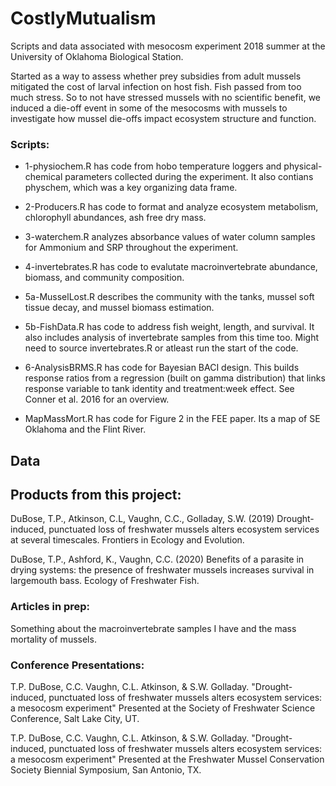 # CostlyMutualism
Scripts and data associated with mesocosm experiment 2018 summer at the University of Oklahoma Biological Station.

Started as a way to assess whether prey subsidies from adult mussels mitigated the cost of larval infection on host fish.
Fish passed from too much stress. So to not have stressed mussels with no scientific benefit, we induced a die-off event in some of the mesocosms with mussels to investigate how mussel die-offs impact ecosystem structure and function. 

### Scripts:
* 1-physiochem.R has code from hobo temperature loggers and physical-chemical parameters collected during the experiment. It also contians physchem, which was a key organizing data frame.

* 2-Producers.R has code to format and analyze ecosystem metabolism, chlorophyll abundances, ash free dry mass. 

* 3-waterchem.R analyzes absorbance values of water column samples for Ammonium and SRP throughout the experiment. 

* 4-invertebrates.R has code to evalutate macroinvertebrate abundance, biomass, and community composition.

* 5a-MusselLost.R describes the community with the tanks, mussel soft tissue decay, and mussel biomass estimation.

* 5b-FishData.R has code to address fish weight, length, and survival. It also includes analysis of invertebrate samples from this time too. Might need to source invertebrates.R or atleast run the start of the code.

* 6-AnalysisBRMS.R has code for Bayesian BACI design. This builds response ratios from a regression (built on gamma distribution) that links response variable to tank identity and treatment:week effect. See Conner et al. 2016 for an overview.

* MapMassMort.R has code for Figure 2 in the FEE paper. Its a map of SE Oklahoma and the Flint River.

## Data


## Products from this project:
DuBose, T.P., Atkinson, C.L, Vaughn, C.C., Golladay, S.W. (2019) Drought-induced, punctuated loss of freshwater mussels alters ecosystem services at several timescales. Frontiers in Ecology and Evolution.

DuBose, T.P., Ashford, K., Vaughn, C.C. (2020) Benefits of a parasite in drying systems: the presence of freshwater mussels increases survival in largemouth bass. Ecology of Freshwater Fish.

### Articles in prep:
Something about the macroinvertebrate samples I have and the mass mortality of mussels.

### Conference Presentations:
T.P. DuBose, C.C. Vaughn, C.L. Atkinson, & S.W. Golladay. "Drought-induced, punctuated loss of freshwater mussels alters ecosystem services: a mesocosm experiment" Presented at the Society of Freshwater Science Conference, Salt Lake City, UT. 

T.P. DuBose, C.C. Vaughn, C.L. Atkinson, & S.W. Golladay. "Drought-induced, punctuated loss of freshwater mussels alters ecosystem services: a mesocosm experiment" Presented at the Freshwater Mussel Conservation Society Biennial Symposium, San Antonio, TX. 